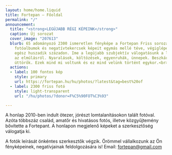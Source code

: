 ```yaml
---
layout: home/home.liquid
title: Fortepan — Főoldal
permalink: "/"
announcement:
  title: "<strong>LEGÚJABB RÉGI KÉPEINK</strong>"
  caption: Új sorozat
  cover_image: "207613"
  blurb: 65 adományozó 2300 ismeretlen fényképe a Fortepan Friss sorozatában. A családi
    fotóalbumok és negatívtekercsek képeit egymás mellé téve, végiglépegethetünk az
    egész huszadik századon. Ime a legújabb szubjektív válogatásunk a létezésről és
    az elmúlásról. Nyaralások, költözések, egyenruhák, ünnepek. Beszkártosok, disszidensek,
    úttörők. Ezek mind mi voltunk és ez mind velünk történt egykor.<br>
  actions:
  - label: 100 fontos kép
    style: primary
    url: https://fortepan.hu/hu/photos/?latest&tag=best%20of
  - label: 2300 friss fotó
    style: light-transparent
    url: "/hu/photos/?donor=F%C5%90FOT%C3%93"

---
```

A honlap 2010-ben indult ötezer, jórészt lomtalanításokon talált fotóval. Azóta többszáz család, amatőr és hivatásos fotós, illetve közgyűjtemény bővítette a Fortepant. A honlapon megjelenő képeket a szerkesztőség válogatja ki.

A fotók leírását önkéntes szerkesztők végzik. Örömmel vállalkozunk az Ön fényképeinek, negatívjainak feldolgozására is! Email: [fortepan@gmail.com](mailto:fortepan@gmail.com)